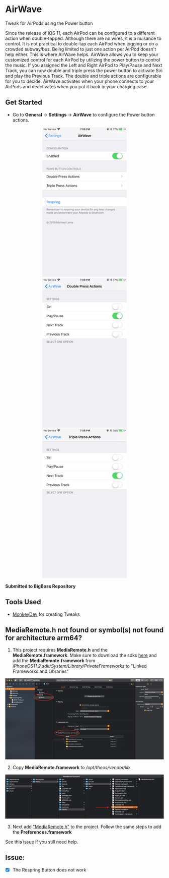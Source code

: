 # AirWave
Tweak for AirPods using the Power button 

Since the release of iOS 11,  each AirPod can be configured to a different action when double-tapped. Although there are no wires,  it is a nuisance to control. It is not practical to double-tap each AirPod when jogging or on a crowded subway/bus. Being limited to just one action per AirPod doesn't help either. This is where AirWave helps. AirWave allows you to keep your customized control for each AirPod by utilizing the power button to control the music. If you assigned the Left and Right AirPod to Play/Pause and Next Track, you can now double and triple press the power button to activate Siri and play the Previous Track. The double and triple actions are configurable for you to decide. AirWave activates when your phone connects to your AirPods and deactivates when you put it back in your charging case.  


## Get Started
- Go to **General** -> **Settings** -> **AirWave** to configure the Power button actions.
<p align="center">
<img src = "/Assets/Demo1.PNG" height = "475"> 
<img src = "/Assets/Demo2.PNG" height = "475">
<img src = "/Assets/Demo3.PNG" height = "475">
</p>

**Submitted to BigBoss Repository**



## Tools Used
- [MonkeyDev](https://github.com/AloneMonkey/MonkeyDev) for creating Tweaks 

## MediaRemote.h not found or symbol(s) not found for architecture arm64?
1. This project requires **MediaRemote.h** and the **MediaRemote.framework**. Make sure to download the sdks [here](https://github.com/theos/sdks) and add the **MediaRemote.framework** from *iPhoneOS11.2.sdk/System/Library/PrivateFrameworks* to "Linked Frameworks and Libraries"

<p align="ceneter">
 <img src = "/Assets/Help.png">
</p>

2. Copy **MediaRemote.framework** to */opt/theos/vendor/lib*

<p align="center">
 <img src = "/Assets/Help2.png">
</p>

3. Next add ["MediaRemote.h"](https://github.com/theos/headers/blob/master/MediaRemote/MediaRemote.h) to the project. Follow the same steps to add the **Preferences.framework**


See this [issue](https://github.com/AloneMonkey/MonkeyDev/issues/64) if you still need help.



## Issue:
- [x] The Respring Button does not work



